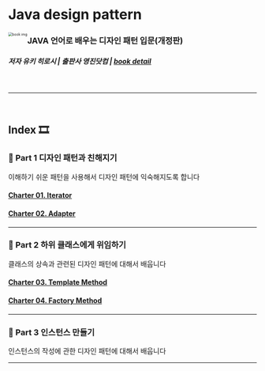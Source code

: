 # Java design pattern

<img src="http://image.kyobobook.co.kr/images/book/xlarge/914/x9788931436914.jpg" alt="book img" style="zoom: 50%; float:left;" />



### JAVA 언어로 배우는 디자인 패턴 입문(개정판)

##### 저자 유키 히로시 | 출판사 영진닷컴 | [book detail](http://www.kyobobook.co.kr/product/detailViewKor.laf?ejkGb=KOR&mallGb=KOR&barcode=9791158391447#N)

<br>



---

<br>



## Index ​🎞​

### :game_die: Part 1 디자인 패턴과 친해지기

이해하기 쉬운 패턴을 사용해서 디자인 패턴에 익숙해지도록 합니다

#### [Charter 01. Iterator](https://github.com/KOO-YS/java-design-pattern/tree/master/src/main/java/iterator)

#### [Charter 02. Adapter](https://github.com/KOO-YS/java-design-pattern/tree/master/src/main/java/adapter)

---

### :game_die: Part 2 하위 클래스에게 위임하기

클래스의 상속과 관련된 디자인 패턴에 대해서 배웁니다

#### [Charter 03. Template Method](https://github.com/KOO-YS/java-design-pattern/tree/master/src/main/java/template_method)

#### [Charter 04. Factory Method](https://github.com/KOO-YS/java-design-pattern/tree/master/src/main/java/factory_method)

---

### :game_die: Part 3 인스턴스 만들기

인스턴스의 작성에 관한 디자인 패턴에 대해서 배웁니다



---

